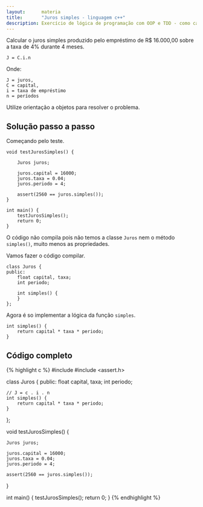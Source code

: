```yaml
---
layout:      materia
title:       "Juros simples - linguagem c++"
description: Exercício de lógica de programação com OOP e TDD - como calcular o juros simples.
---
```


Calcular o juros simples produzido pelo empréstimo de R$ 16.000,00 sobre a taxa de 4% durante 4 meses.

    J = C.i.n

Onde:

    J = juros,
    C = capital,
    i = taxa de empréstimo
    n = períodos

Utilize orientação a objetos para resolver o problema.



Solução passo a passo
---



Começando pelo teste.

    void testJurosSimples() {

        Juros juros;

        juros.capital = 16000;
        juros.taxa = 0.04;
        juros.periodo = 4;

        assert(2560 == juros.simples());
    }

    int main() {
        testJurosSimples();
        return 0;
    }

O código não compila pois não temos a classe `Juros` nem o método `simples()`, muito menos as propriedades.

Vamos fazer o código compilar.


    class Juros {
    public:
        float capital, taxa;
        int periodo;

        int simples() {
        }
    };

Agora é so implementar a lógica da função `simples`.

    int simples() {
        return capital * taxa * periodo;
    }


Código completo
---

{% highlight c %}
#include <iostream>
#include <assert.h>

class Juros {
public:
    float capital, taxa;
    int periodo;

    // J = c . i . n
    int simples() {
        return capital * taxa * periodo;
    }
};

void testJurosSimples() {

    Juros juros;

    juros.capital = 16000;
    juros.taxa = 0.04;
    juros.periodo = 4;

    assert(2560 == juros.simples());
}

int main() {
    testJurosSimples();
    return 0;
}
{% endhighlight %}